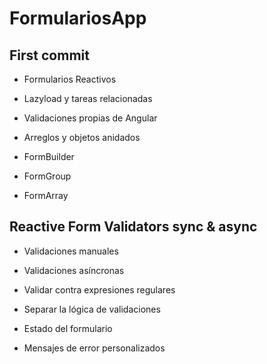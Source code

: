 # FormulariosApp

## First commit

- Formularios Reactivos

- Lazyload y tareas relacionadas

- Validaciones propias de Angular

- Arreglos y objetos anidados

- FormBuilder

- FormGroup

- FormArray

## Reactive Form Validators sync & async

- Validaciones manuales

- Validaciones asíncronas

- Validar contra expresiones regulares

- Separar la lógica de validaciones

- Estado del formulario

- Mensajes de error personalizados
